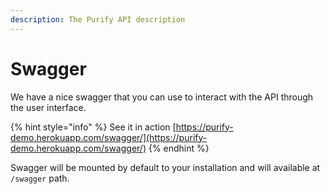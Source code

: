```yaml
---
description: The Purify API description
---
```


# Swagger

We have a nice swagger that you can use to interact with the API through the user interface.

{% hint style="info" %}
See it in action [https://purify-demo.herokuapp.com/swagger/](https://purify-demo.herokuapp.com/swagger/)
{% endhint %}

Swagger will be mounted by default to your installation and will available at `/swagger` path.

